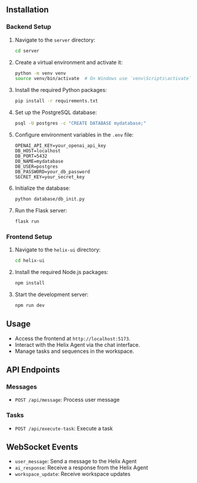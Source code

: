
## Installation



### Backend Setup

1. Navigate to the `server` directory:

    ```sh
    cd server
    ```

2. Create a virtual environment and activate it:

    ```sh
    python -m venv venv
    source venv/bin/activate  # On Windows use `venv\Scripts\activate`
    ```

3. Install the required Python packages:

    ```sh
    pip install -r requirements.txt
    ```

4. Set up the PostgreSQL database:

    ```sh
    psql -U postgres -c "CREATE DATABASE mydatabase;"
    ```

5. Configure environment variables in the `.env` file:

    ```env
    OPENAI_API_KEY=your_openai_api_key
    DB_HOST=localhost
    DB_PORT=5432
    DB_NAME=mydatabase
    DB_USER=postgres
    DB_PASSWORD=your_db_password
    SECRET_KEY=your_secret_key
    ```

6. Initialize the database:

    ```sh
    python database/db_init.py
    ```

7. Run the Flask server:

    ```sh
    flask run
    ```

### Frontend Setup

1. Navigate to the `helix-ui` directory:

    ```sh
    cd helix-ui
    ```

2. Install the required Node.js packages:

    ```sh
    npm install
    ```

3. Start the development server:

    ```sh
    npm run dev
    ```

## Usage

- Access the frontend at `http://localhost:5173`.
- Interact with the Helix Agent via the chat interface.
- Manage tasks and sequences in the workspace.

## API Endpoints



### Messages

- `POST /api/message`: Process user message

### Tasks

- `POST /api/execute-task`: Execute a task

## WebSocket Events

- `user_message`: Send a message to the Helix Agent
- `ai_response`: Receive a response from the Helix Agent
- `workspace_update`: Receive workspace updates

